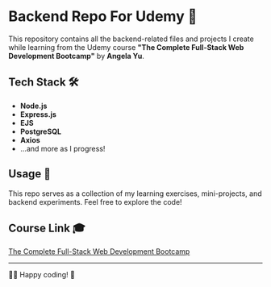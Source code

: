 # Backend Repo For Udemy 🚀

This repository contains all the backend-related files and projects I create while learning from the Udemy course **"The Complete Full-Stack Web Development Bootcamp"** by **Angela Yu**.

## Tech Stack 🛠️

- **Node.js**  
- **Express.js**  
- **EJS**  
- **PostgreSQL**  
- **Axios**  
- ...and more as I progress!  

## Usage 📂

This repo serves as a collection of my learning exercises, mini-projects, and backend experiments. Feel free to explore the code!  

## Course Link 🎓

[The Complete Full-Stack Web Development Bootcamp](https://www.udemy.com/course/the-complete-web-development-bootcamp/)  

---
👨‍💻 Happy coding! 🚀

